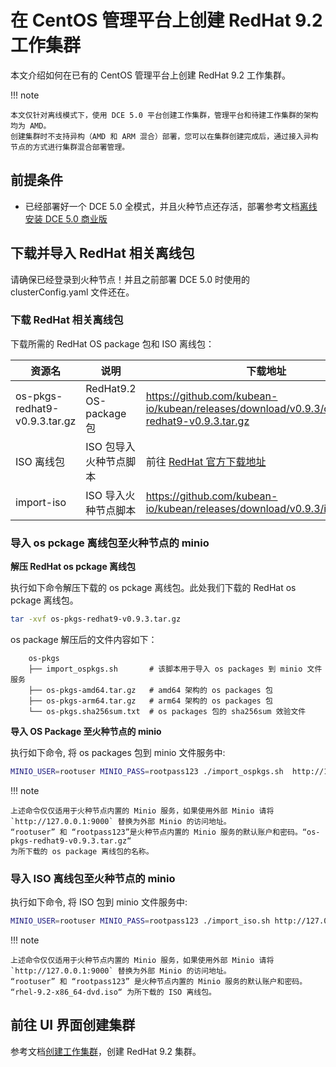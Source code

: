 # 在 CentOS 管理平台上创建 RedHat 9.2 工作集群

本文介绍如何在已有的 CentOS 管理平台上创建 RedHat 9.2 工作集群。

!!! note

    本文仅针对离线模式下，使用 DCE 5.0 平台创建工作集群，管理平台和待建工作集群的架构均为 AMD。
    创建集群时不支持异构（AMD 和 ARM 混合）部署，您可以在集群创建完成后，通过接入异构节点的方式进行集群混合部署管理。

## 前提条件

- 已经部署好一个 DCE 5.0 全模式，并且火种节点还存活，部署参考文档[离线安装 DCE 5.0 商业版](../../install/commercial/start-install.md)

## 下载并导入 RedHat 相关离线包

请确保已经登录到火种节点！并且之前部署 DCE 5.0 时使用的 clusterConfig.yaml 文件还在。

### 下载 RedHat 相关离线包

下载所需的 RedHat OS package 包和 ISO 离线包：

| 资源名                           | 说明                     | 下载地址                                                     |
| -------------------------------- | ------------------------ | ------------------------------------------------------------ |
| os-pkgs-redhat9-v0.9.3.tar.gz | RedHat9.2 OS-package 包 | https://github.com/kubean-io/kubean/releases/download/v0.9.3/os-pkgs-redhat9-v0.9.3.tar.gz |
| ISO 离线包                   | ISO 包导入火种节点脚本    | 前往 [RedHat 官方下载地址](https://access.cdn.redhat.com/content/origin/files/sha256/a1/a18bf014e2cb5b6b9cee3ea09ccfd7bc2a84e68e09487bb119a98aa0e3563ac2/rhel-9.2-x86_64-dvd.iso?user=cb58db6b16a8cf7e24021ebac6be33e8&_auth_=1698145622_cdb9984fa8440b24f4e126ec2e368c82) |
| import-iso                   | ISO 导入火种节点脚本    | https://github.com/kubean-io/kubean/releases/download/v0.9.3/import_iso.sh |

### 导入 os pckage 离线包至火种节点的 minio

**解压 RedHat os pckage 离线包**

执行如下命令解压下载的 os pckage 离线包。此处我们下载的 RedHat os pckage 离线包。

```bash
tar -xvf os-pkgs-redhat9-v0.9.3.tar.gz 
```

os package 解压后的文件内容如下：

```text
    os-pkgs
    ├── import_ospkgs.sh       # 该脚本用于导入 os packages 到 minio 文件服务
    ├── os-pkgs-amd64.tar.gz   # amd64 架构的 os packages 包
    ├── os-pkgs-arm64.tar.gz   # arm64 架构的 os packages 包
    └── os-pkgs.sha256sum.txt  # os packages 包的 sha256sum 效验文件
```

**导入 OS Package 至火种节点的 minio**

执行如下命令, 将 os packages 包到 minio 文件服务中:

```bash
MINIO_USER=rootuser MINIO_PASS=rootpass123 ./import_ospkgs.sh  http://127.0.0.1:9000 os-pkgs-redhat9-v0.9.3.tar.gz
```

!!! note

    上述命令仅仅适用于火种节点内置的 Minio 服务，如果使用外部 Minio 请将 `http://127.0.0.1:9000` 替换为外部 Minio 的访问地址。
    “rootuser” 和 “rootpass123”是火种节点内置的 Minio 服务的默认账户和密码。“os-pkgs-redhat9-v0.9.3.tar.gz“
    为所下载的 os package 离线包的名称。

### 导入 ISO 离线包至火种节点的 minio

执行如下命令, 将 ISO 包到 minio 文件服务中:

```bash
MINIO_USER=rootuser MINIO_PASS=rootpass123 ./import_iso.sh http://127.0.0.1:9000 rhel-9.2-x86_64-dvd.iso
```
!!! note

    上述命令仅仅适用于火种节点内置的 Minio 服务，如果使用外部 Minio 请将 `http://127.0.0.1:9000` 替换为外部 Minio 的访问地址。
    “rootuser” 和 “rootpass123” 是火种节点内置的 Minio 服务的默认账户和密码。
    “rhel-9.2-x86_64-dvd.iso“ 为所下载的 ISO 离线包。

## 前往 UI 界面创建集群

参考文档[创建工作集群](../user-guide/clusters/create-cluster.md)，创建 RedHat 9.2 集群。
